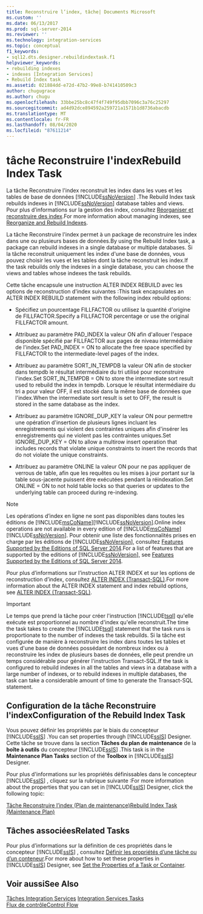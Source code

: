 ```yaml
---
title: Reconstruire l’index, tâche| Documents Microsoft
ms.custom: ''
ms.date: 06/13/2017
ms.prod: sql-server-2014
ms.reviewer: ''
ms.technology: integration-services
ms.topic: conceptual
f1_keywords:
- sql12.dts.designer.rebuildindextask.f1
helpviewer_keywords:
- rebuilding indexes
- indexes [Integration Services]
- Rebuild Index task
ms.assetid: 021884dd-e72d-47b2-99e8-b741410509c3
author: chugugrace
ms.author: chugu
ms.openlocfilehash: 33bbe25bc8c47f4f749f95dbb7096c3a76c25297
ms.sourcegitcommit: ad4d92dce894592a259721a1571b1d8736abacdb
ms.translationtype: MT
ms.contentlocale: fr-FR
ms.lasthandoff: 08/04/2020
ms.locfileid: "87611214"
---
```

# <a name="rebuild-index-task"></a><span data-ttu-id="91417-102">tâche Reconstruire l'index</span><span class="sxs-lookup"><span data-stu-id="91417-102">Rebuild Index Task</span></span>
  <span data-ttu-id="91417-103">La tâche Reconstruire l'index reconstruit les index dans les vues et les tables de base de données [!INCLUDE[ssNoVersion](../../includes/ssnoversion-md.md)] .</span><span class="sxs-lookup"><span data-stu-id="91417-103">The Rebuild Index task rebuilds indexes in [!INCLUDE[ssNoVersion](../../includes/ssnoversion-md.md)] database tables and views.</span></span> <span data-ttu-id="91417-104">Pour plus d’informations sur la gestion des index, consultez [Réorganiser et reconstruire des index](../../relational-databases/indexes/reorganize-and-rebuild-indexes.md).</span><span class="sxs-lookup"><span data-stu-id="91417-104">For more information about managing indexes, see [Reorganize and Rebuild Indexes](../../relational-databases/indexes/reorganize-and-rebuild-indexes.md).</span></span>  
  
 <span data-ttu-id="91417-105">La tâche Reconstruire l'index permet à un package de reconstruire les index dans une ou plusieurs bases de données.</span><span class="sxs-lookup"><span data-stu-id="91417-105">By using the Rebuild Index task, a package can rebuild indexes in a single database or multiple databases.</span></span> <span data-ttu-id="91417-106">Si la tâche reconstruit uniquement les index d'une base de données, vous pouvez choisir les vues et les tables dont la tâche reconstruit les index.</span><span class="sxs-lookup"><span data-stu-id="91417-106">If the task rebuilds only the indexes in a single database, you can choose the views and tables whose indexes the task rebuilds.</span></span>  
  
 <span data-ttu-id="91417-107">Cette tâche encapsule une instruction ALTER INDEX REBUILD avec les options de reconstruction d'index suivantes :</span><span class="sxs-lookup"><span data-stu-id="91417-107">This task encapsulates an ALTER INDEX REBUILD statement with the following index rebuild options:</span></span>  
  
-   <span data-ttu-id="91417-108">Spécifiez un pourcentage FILLFACTOR ou utilisez la quantité d'origine de FILLFACTOR.</span><span class="sxs-lookup"><span data-stu-id="91417-108">Specify a FILLFACTOR percentage or use the original FILLFACTOR amount.</span></span>  
  
-   <span data-ttu-id="91417-109">Attribuez au paramètre PAD_INDEX la valeur ON afin d'allouer l'espace disponible spécifié par FILLFACTOR aux pages de niveau intermédiaire de l'index.</span><span class="sxs-lookup"><span data-stu-id="91417-109">Set PAD_INDEX = ON to allocate the free space specified by FILLFACTOR to the intermediate-level pages of the index.</span></span>  
  
-   <span data-ttu-id="91417-110">Attribuez au paramètre SORT_IN_TEMPDB la valeur ON afin de stocker dans tempdb le résultat intermédiaire du tri utilisé pour reconstruire l'index.</span><span class="sxs-lookup"><span data-stu-id="91417-110">Set SORT_IN_TEMPDB = ON to store the intermediate sort result used to rebuild the index in tempdb.</span></span> <span data-ttu-id="91417-111">Lorsque le résultat intermédiaire du tri a pour valeur OFF, il est stocké dans la même base de données que l'index.</span><span class="sxs-lookup"><span data-stu-id="91417-111">When the intermediate sort result is set to OFF, the result is stored in the same database as the index.</span></span>  
  
-   <span data-ttu-id="91417-112">Attribuez au paramètre IGNORE_DUP_KEY la valeur ON pour permettre une opération d'insertion de plusieurs lignes incluant les enregistrements qui violent des contraintes uniques afin d'insérer les enregistrements qui ne violent pas les contraintes uniques.</span><span class="sxs-lookup"><span data-stu-id="91417-112">Set IGNORE_DUP_KEY = ON to allow a multirow insert operation that includes records that violate unique constraints to insert the records that do not violate the unique constraints.</span></span>  
  
-   <span data-ttu-id="91417-113">Attribuez au paramètre ONLINE la valeur ON pour ne pas appliquer de verrous de table, afin que les requêtes ou les mises à jour portant sur la table sous-jacente puissent être exécutées pendant la réindexation.</span><span class="sxs-lookup"><span data-stu-id="91417-113">Set ONLINE = ON to not hold table locks so that queries or updates to the underlying table can proceed during re-indexing.</span></span>  
  
> [!NOTE]  
>  <span data-ttu-id="91417-114">Les opérations d’index en ligne ne sont pas disponibles dans toutes les éditions de [!INCLUDE[msCoName](../../includes/msconame-md.md)][!INCLUDE[ssNoVersion](../../includes/ssnoversion-md.md)].</span><span class="sxs-lookup"><span data-stu-id="91417-114">Online index operations are not available in every edition of [!INCLUDE[msCoName](../../includes/msconame-md.md)][!INCLUDE[ssNoVersion](../../includes/ssnoversion-md.md)].</span></span> <span data-ttu-id="91417-115">Pour obtenir une liste des fonctionnalités prises en charge par les éditions de [!INCLUDE[ssNoVersion](../../includes/ssnoversion-md.md)], consultez [Features Supported by the Editions of SQL Server 2014](../../getting-started/features-supported-by-the-editions-of-sql-server-2014.md).</span><span class="sxs-lookup"><span data-stu-id="91417-115">For a list of features that are supported by the editions of [!INCLUDE[ssNoVersion](../../includes/ssnoversion-md.md)], see [Features Supported by the Editions of SQL Server 2014](../../getting-started/features-supported-by-the-editions-of-sql-server-2014.md).</span></span>  
  
 <span data-ttu-id="91417-116">Pour plus d’informations sur l’instruction ALTER INDEX et sur les options de reconstruction d’index, consultez [ALTER INDEX &#40;Transact-SQL&#41;](/sql/t-sql/statements/alter-index-transact-sql).</span><span class="sxs-lookup"><span data-stu-id="91417-116">For more information about the ALTER INDEX statement and index rebuild options, see [ALTER INDEX &#40;Transact-SQL&#41;](/sql/t-sql/statements/alter-index-transact-sql).</span></span>  
  
> [!IMPORTANT]  
>  <span data-ttu-id="91417-117">Le temps que prend la tâche pour créer l'instruction [!INCLUDE[tsql](../../includes/tsql-md.md)] qu'elle exécute est proportionnel au nombre d'index qu'elle reconstruit.</span><span class="sxs-lookup"><span data-stu-id="91417-117">The time the task takes to create the [!INCLUDE[tsql](../../includes/tsql-md.md)] statement that the task runs is proportionate to the number of indexes the task rebuilds.</span></span> <span data-ttu-id="91417-118">Si la tâche est configurée de manière à reconstruire les index dans toutes les tables et vues d'une base de données possédant de nombreux index ou à reconstruire les index de plusieurs bases de données, elle peut prendre un temps considérable pour générer l'instruction Transact-SQL.</span><span class="sxs-lookup"><span data-stu-id="91417-118">If the task is configured to rebuild indexes in all the tables and views in a database with a large number of indexes, or to rebuild indexes in multiple databases, the task can take a considerable amount of time to generate the Transact-SQL statement.</span></span>  
  
## <a name="configuration-of-the-rebuild-index-task"></a><span data-ttu-id="91417-119">Configuration de la tâche Reconstruire l'index</span><span class="sxs-lookup"><span data-stu-id="91417-119">Configuration of the Rebuild Index Task</span></span>  
 <span data-ttu-id="91417-120">Vous pouvez définir les propriétés par le biais du concepteur [!INCLUDE[ssIS](../../../includes/ssis-md.md)] .</span><span class="sxs-lookup"><span data-stu-id="91417-120">You can set properties through [!INCLUDE[ssIS](../../../includes/ssis-md.md)] Designer.</span></span> <span data-ttu-id="91417-121">Cette tâche se trouve dans la section **Tâches du plan de maintenance** de la **boîte à outils** du concepteur [!INCLUDE[ssIS](../../../includes/ssis-md.md)] .</span><span class="sxs-lookup"><span data-stu-id="91417-121">This task is in the **Maintenance Plan Tasks** section of the **Toolbox** in [!INCLUDE[ssIS](../../../includes/ssis-md.md)] Designer.</span></span>  
  
 <span data-ttu-id="91417-122">Pour plus d'informations sur les propriétés définissables dans le concepteur [!INCLUDE[ssIS](../../../includes/ssis-md.md)] , cliquez sur la rubrique suivante :</span><span class="sxs-lookup"><span data-stu-id="91417-122">For more information about the properties that you can set in [!INCLUDE[ssIS](../../../includes/ssis-md.md)] Designer, click the following topic:</span></span>  
  
 [<span data-ttu-id="91417-123">Tâche Reconstruire l’index &#40;Plan de maintenance&#41;</span><span class="sxs-lookup"><span data-stu-id="91417-123">Rebuild Index Task &#40;Maintenance Plan&#41;</span></span>](../../relational-databases/maintenance-plans/rebuild-index-task-maintenance-plan.md)  
  
## <a name="related-tasks"></a><span data-ttu-id="91417-124">Tâches associées</span><span class="sxs-lookup"><span data-stu-id="91417-124">Related Tasks</span></span>  
 <span data-ttu-id="91417-125">Pour plus d’informations sur la définition de ces propriétés dans le concepteur [!INCLUDE[ssIS](../../../includes/ssis-md.md)] , consultez [Définir les propriétés d’une tâche ou d’un conteneur](../set-the-properties-of-a-task-or-container.md).</span><span class="sxs-lookup"><span data-stu-id="91417-125">For more about how to set these properties in [!INCLUDE[ssIS](../../../includes/ssis-md.md)] Designer, see [Set the Properties of a Task or Container](../set-the-properties-of-a-task-or-container.md).</span></span>  
  
## <a name="see-also"></a><span data-ttu-id="91417-126">Voir aussi</span><span class="sxs-lookup"><span data-stu-id="91417-126">See Also</span></span>  
 <span data-ttu-id="91417-127">[Tâches Integration Services](integration-services-tasks.md) </span><span class="sxs-lookup"><span data-stu-id="91417-127">[Integration Services Tasks](integration-services-tasks.md) </span></span>  
 [<span data-ttu-id="91417-128">Flux de contrôle</span><span class="sxs-lookup"><span data-stu-id="91417-128">Control Flow</span></span>](control-flow.md)  
  
  
